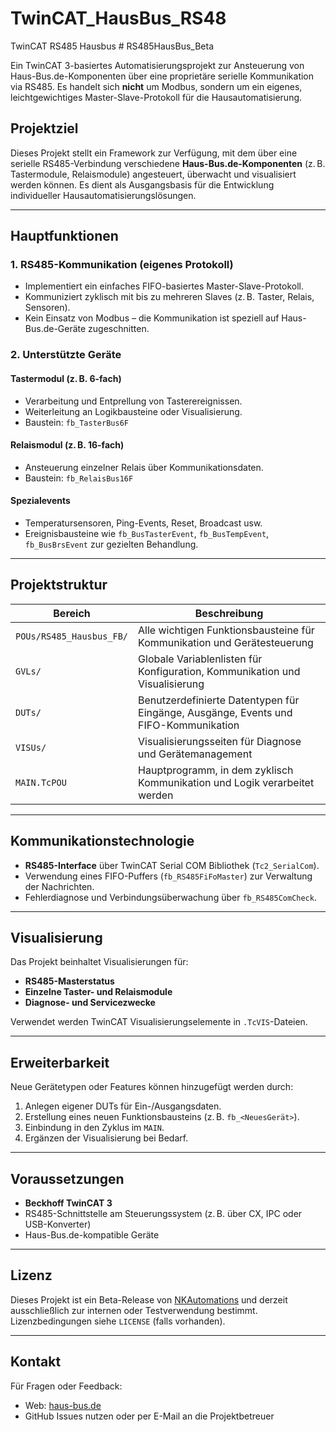 # TwinCAT_HausBus_RS48
TwinCAT RS485 Hausbus # RS485HausBus_Beta

Ein TwinCAT 3-basiertes Automatisierungsprojekt zur Ansteuerung von Haus-Bus.de-Komponenten über eine proprietäre serielle Kommunikation via RS485. Es handelt sich **nicht** um Modbus, sondern um ein eigenes, leichtgewichtiges Master-Slave-Protokoll für die Hausautomatisierung.

## Projektziel

Dieses Projekt stellt ein Framework zur Verfügung, mit dem über eine serielle RS485-Verbindung verschiedene **Haus-Bus.de-Komponenten** (z. B. Tastermodule, Relaismodule) angesteuert, überwacht und visualisiert werden können. Es dient als Ausgangsbasis für die Entwicklung individueller Hausautomatisierungslösungen.

---

## Hauptfunktionen

### 1. **RS485-Kommunikation (eigenes Protokoll)**

- Implementiert ein einfaches FIFO-basiertes Master-Slave-Protokoll.
- Kommuniziert zyklisch mit bis zu mehreren Slaves (z. B. Taster, Relais, Sensoren).
- Kein Einsatz von Modbus – die Kommunikation ist speziell auf Haus-Bus.de-Geräte zugeschnitten.

### 2. **Unterstützte Geräte**

#### Tastermodul (z. B. 6-fach)
- Verarbeitung und Entprellung von Tasterereignissen.
- Weiterleitung an Logikbausteine oder Visualisierung.
- Baustein: `fb_TasterBus6F`

#### Relaismodul (z. B. 16-fach)
- Ansteuerung einzelner Relais über Kommunikationsdaten.
- Baustein: `fb_RelaisBus16F`

#### Spezialevents
- Temperatursensoren, Ping-Events, Reset, Broadcast usw.
- Ereignisbausteine wie `fb_BusTasterEvent`, `fb_BusTempEvent`, `fb_BusBrsEvent` zur gezielten Behandlung.

---

## Projektstruktur

| Bereich | Beschreibung |
|--------|--------------|
| `POUs/RS485_Hausbus_FB/` | Alle wichtigen Funktionsbausteine für Kommunikation und Gerätesteuerung |
| `GVLs/` | Globale Variablenlisten für Konfiguration, Kommunikation und Visualisierung |
| `DUTs/` | Benutzerdefinierte Datentypen für Eingänge, Ausgänge, Events und FIFO-Kommunikation |
| `VISUs/` | Visualisierungsseiten für Diagnose und Gerätemanagement |
| `MAIN.TcPOU` | Hauptprogramm, in dem zyklisch Kommunikation und Logik verarbeitet werden |

---

## Kommunikationstechnologie

- **RS485-Interface** über TwinCAT Serial COM Bibliothek (`Tc2_SerialCom`).
- Verwendung eines FIFO-Puffers (`fb_RS485FiFoMaster`) zur Verwaltung der Nachrichten.
- Fehlerdiagnose und Verbindungsüberwachung über `fb_RS485ComCheck`.

---

## Visualisierung

Das Projekt beinhaltet Visualisierungen für:
- **RS485-Masterstatus**
- **Einzelne Taster- und Relaismodule**
- **Diagnose- und Servicezwecke**

Verwendet werden TwinCAT Visualisierungselemente in `.TcVIS`-Dateien.

---

## Erweiterbarkeit

Neue Gerätetypen oder Features können hinzugefügt werden durch:
1. Anlegen eigener DUTs für Ein-/Ausgangsdaten.
2. Erstellung eines neuen Funktionsbausteins (z. B. `fb_<NeuesGerät>`).
3. Einbindung in den Zyklus im `MAIN`.
4. Ergänzen der Visualisierung bei Bedarf.

---

## Voraussetzungen

- **Beckhoff TwinCAT 3**
- RS485-Schnittstelle am Steuerungssystem (z. B. über CX, IPC oder USB-Konverter)
- Haus-Bus.de-kompatible Geräte

---

## Lizenz

Dieses Projekt ist ein Beta-Release von [NKAutomations](https://haus-bus.de) und derzeit ausschließlich zur internen oder Testverwendung bestimmt. Lizenzbedingungen siehe `LICENSE` (falls vorhanden).

---

## Kontakt

Für Fragen oder Feedback:
- Web: [haus-bus.de](https://haus-bus.de)
- GitHub Issues nutzen oder per E-Mail an die Projektbetreuer
